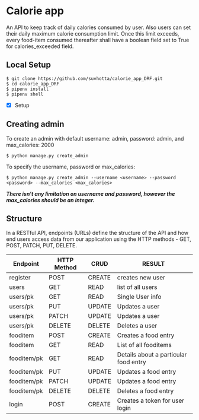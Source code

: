 # Calorie app
An API to keep track of daily calories consumed by user. Also users can set their daily maximum calorie consumption limit. Once this limit exceeds, every food-item consumed thereafter shall have a boolean field set to True for calories_exceeded field.

## Local Setup
```
$ git clone https://github.com/suvhotta/calorie_app_DRF.git
$ cd calorie_app_DRF
$ pipenv install
$ pipenv shell
```
- [x] Setup 
## Creating admin
To create an admin with default username: admin, password: admin, and max_calories: 2000 <br/>
```
$ python manage.py create_admin
```

To specify the username, password or max_calories: <br/>
```
$ python manage.py create_admin --username <username> --password <password> --max_calories <max_calories>
```
<em> <strong> There isn't any limitation on username and password, however the max_calories should be an integer. </strong> </em>  <br/>

## Structure

In a RESTful API, endpoints (URLs) define the structure of the API and how end users access data from our application using the HTTP methods - GET, POST, PATCH, PUT, DELETE.

| Endpoint    | HTTP Method |  CRUD | RESULT                |
| ----------- | ----------- | ------|--------               |
| register    | POST        | CREATE | creates new user     |
| users       | GET         | READ   | list of all users    |
| users/pk  | GET         | READ   | Single User info     |
| users/pk  | PUT         | UPDATE | Updates a user       |
| users/pk  | PATCH       | UPDATE | Updates a user       |
| users/pk  | DELETE      | DELETE | Deletes a user       |
| fooditem  | POST      | CREATE | Creates a food entry   |
| fooditem  | GET      | READ | List of all fooditems   |
| fooditem/pk  | GET      | READ | Details about a particular food entry  |
| fooditem/pk  | PUT      | UPDATE | Updates a food entry   |
| fooditem/pk  | PATCH      | UPDATE | Updates a food entry   |
| fooditem/pk  | DELETE      | DELETE |Deletes a food entry   |
| login  | POST      | CREATE | Creates a token for user login   |


 

